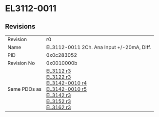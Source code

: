 # EL3112-0011

## Revisions
<table>
<tr>
<td>Revision</td>
<td>r0</td>
</tr>
<tr>
<td>Name</td>
<td>EL3112-0011 2Ch. Ana Input +/-20mA, Diff.</td>
</tr>
<tr>
<td>PID</td>
<td>0x0c283052</td>
</tr>
<tr>
<td>Revision No</td>
<td>0x0010000b</td>
</tr>
<tr>
<td>Same PDOs as</td>
<td><a href="EL3112.md">EL3112 r3</a><br/><a href="EL3122.md">EL3122 r3</a><br/><a href="EL3142-0010.md">EL3142-0010 r4</a><br/><a href="EL3142-0010.md">EL3142-0010 r5</a><br/><a href="EL3142.md">EL3142 r3</a><br/><a href="EL3152.md">EL3152 r3</a><br/><a href="EL3162.md">EL3162 r3</a></td>
</tr>
</table>
